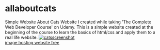 # allaboutcats
Simple Website About Cats
Website I created while taking 'The Complete Web Developer Course' on Udemy.
This is a simple website created at the beginning of the course to learn the basics of html/css and apply them to a real life website. 
<a href="https://ibb.co/mYHfFv"><img src="https://preview.ibb.co/gQd98F/catsscreenshot.jpg" alt="catsscreenshot" border="0"></a><br /><a target='_blank' href='https://imgbb.com/'>image hosting website free</a><br />
